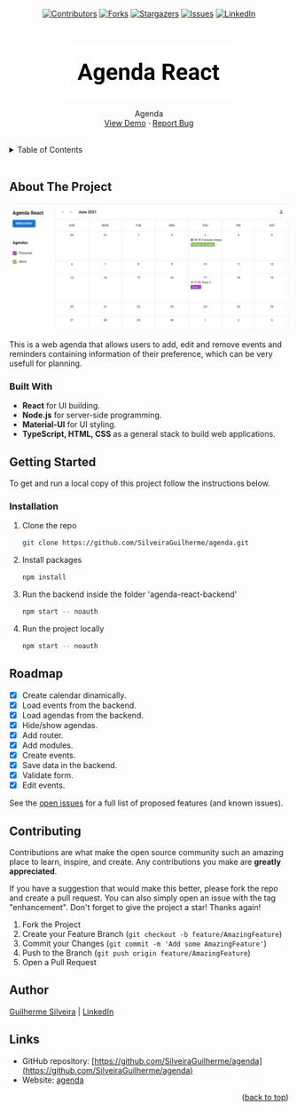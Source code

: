 <a name="readme-top"></a>

<!-- PROJECT LOGO -->

<div align="center">

[![Contributors][contributors-shield]][contributors-url]
[![Forks][forks-shield]][forks-url]
[![Stargazers][stars-shield]][stars-url]
[![Issues][issues-shield]][issues-url]
[![LinkedIn][linkedin-shield]][linkedin-url]

<br />
<br />

  <a href="agenda-jsguilherme.netlify.app">
    <img src="./public/img/agenda-logo.png" width="300px" alt="Agenda logo">
  </a>

  <p align="center">
    Agenda
    <br />
    <a href="agenda-jsguilherme.netlify.app">View Demo</a>
    ·
    <a href="https://github.com/SilveiraGuilherme/agenda/issues/new">Report Bug</a>
  </p>
</div>

<br/>
<!-- TABLE OF CONTENTS -->
<details>
  <summary>Table of Contents</summary>
  <ol>
    <li>
      <a href="#about-the-project">About The Project</a>
      <ul>
        <li><a href="#built-with">Built With</a></li>
      </ul>
    </li>
    <li>
      <a href="#getting-started">Getting Started</a>
      <ul>
        <li><a href="#requirements">Requirements</a></li>
        <li><a href="#installation">Installation</a></li>
      </ul>
    </li>
    <li><a href="#usage">Usage</a></li>
    <li><a href="#roadmap">Roadmap</a></li>
    <li><a href="#contributing">Contributing</a></li>
    <li><a href="#license">License</a></li>
    <li><a href="#contact">Contact</a></li>
    <li><a href="#links">Links</a></li>
  </ol>
</details>

<br/>

<!-- ABOUT THE PROJECT -->

## About The Project

[![Alt text](./public/img/agenda-website.png)](agenda-jsguilherme.netlify.app)

<!-- WEBSITE DESCRIPTION -->

This is a web agenda that allows users to add, edit and remove events and reminders containing information of their preference, which can be very usefull for planning.

### Built With

- <strong>React</strong> for UI building.
- <strong>Node.js</strong> for server-side programming.
- <strong>Material-UI</strong> for UI styling.
- <strong>TypeScript, HTML, CSS</strong> as a general stack to build web applications.

<!-- GETTING STARTED -->

## Getting Started

To get and run a local copy of this project follow the instructions below.

### Installation

1. Clone the repo
   ```sh
   git clone https://github.com/SilveiraGuilherme/agenda.git
   ```
2. Install packages
   ```sh
   npm install
   ```
3. Run the backend inside the folder 'agenda-react-backend'
   ```sh
   npm start -- noauth
   ```
4. Run the project locally
   ```sh
   npm start -- noauth
   ```

<!-- ROADMAP -->

## Roadmap

- [x] Create calendar dinamically.
- [x] Load events from the backend.
- [x] Load agendas from the backend.
- [x] Hide/show agendas.
- [x] Add router.
- [x] Add modules.
- [x] Create events.
- [x] Save data in the backend.
- [x] Validate form.
- [x] Edit events.

See the [open issues](https://github.com/SilveiraGuilherme/agenda/issues) for a full list of proposed features (and known issues).

<!-- CONTRIBUTING -->

## Contributing

Contributions are what make the open source community such an amazing place to learn, inspire, and create. Any contributions you make are **greatly appreciated**.

If you have a suggestion that would make this better, please fork the repo and create a pull request. You can also simply open an issue with the tag "enhancement".
Don't forget to give the project a star! Thanks again!

1. Fork the Project
2. Create your Feature Branch (`git checkout -b feature/AmazingFeature`)
3. Commit your Changes (`git commit -m 'Add some AmazingFeature'`)
4. Push to the Branch (`git push origin feature/AmazingFeature`)
5. Open a Pull Request

<!-- CONTACT -->

## Author

[Guilherme Silveira](https://silveiraguilherme.github.io/SilveiraGuilherme/) |
[LinkedIn](https://linkedin.com/in/jsguilherme)

<!-- RESOURCES -->

## Links

- GitHub repository: [https://github.com/SilveiraGuilherme/agenda](https://github.com/SilveiraGuilherme/agenda)
- Website: [agenda](agenda-jsguilherme.netlify.app)

<p align="right">(<a href="#readme-top">back to top</a>)</p>

<!-- MARKDOWN LINKS & IMAGES -->
<!-- https://www.markdownguide.org/basic-syntax/#reference-style-links -->

[contributors-shield]: https://img.shields.io/github/contributors/SilveiraGuilherme/agenda.svg?style=for-the-badge
[contributors-url]: https://github.com/SilveiraGuilherme/agenda/graphs/contributors
[forks-shield]: https://img.shields.io/github/forks/SilveiraGuilherme/agenda.svg?style=for-the-badge
[forks-url]: https://github.com/SilveiraGuilherme/agenda/network/members
[stars-shield]: https://img.shields.io/github/stars/SilveiraGuilherme/agenda.svg?style=for-the-badge
[stars-url]: https://github.com/SilveiraGuilherme/agenda/stargazers
[issues-shield]: https://img.shields.io/github/issues/SilveiraGuilherme/agenda.svg?style=for-the-badge
[issues-url]: https://github.com/SilveiraGuilherme/agenda/issues
[linkedin-shield]: https://img.shields.io/badge/-LinkedIn-black.svg?style=for-the-badge&logo=linkedin&colorB=555
[linkedin-url]: https://linkedin.com/in/jsguilherme
